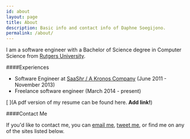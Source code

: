 ```yaml
---
id: about
layout: page
title: About
description: Basic info and contact info of Daphne Soegijono.
permalink: /about/
---
```


I am a software engineer with a Bachelor of Science degree in Computer Science from [Rutgers University](http://nb.rutgers.edu/).

####Experiences

- Software Engineer at [SaaS*hr* / A Kronos Company](http://saashr.com/ta/shr2/index.jsp) (June 2011 - November 2013)
- Freelance software engineer (March 2014 - present)

[ ](A pdf version of my resume can be found here. **Add link!**)

####Contact Me

If you'd like to contact me, you can <a href="mailto:me@daphnesoegijono.com">email me</a>, <a title="Twitter" href="https://www.twitter.com/dsoegijono">tweet me</a>, or find me on any of the sites listed below.